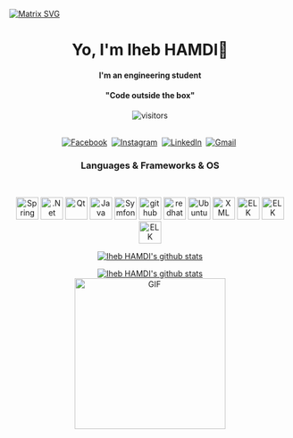   [![Matrix SVG](https://raw.githubusercontent.com/rodrigograca31/rodrigograca31/master/matrix.svg)](https://www.youtube.com/watch?v=SDkAGkd4NLc) 
<p>
  <h1 align="center"><b>Yo, I'm Iheb HAMDI👋</b></h1>
</p>
<h4 align="center"><b>I'm an engineering student</b></h4>
<p>
  <h4 align="center"><b>"Code outside the box"</b></h4>
</p>

<p align="center">
    <img align="center" alt="visitors" src="https://gpvc.arturio.dev/ihebhamdi" />
</p>

<p align="center">
<br>
<a href="https://www.facebook.com/benfoued.iheb/"><img src="https://img.shields.io/badge/facebook-%231877F2.svg?&style=for-the-badge&logo=facebook&logoColor=white" alt="Facebook" /></a>&nbsp;
<a href="https://instagram.com/iheb__hamdi"><img src="https://img.shields.io/badge/instagram-%23E4405F.svg?&style=for-the-badge&logo=instagram&logoColor=white" alt="Instagram" /></a>&nbsp;
<a href="https://www.linkedin.com/in/ihebhamdi/"><img src="https://img.shields.io/badge/linkedin-%230077B5.svg?&style=for-the-badge&logo=linkedin&logoColor=white" alt="LinkedIn" /></a>&nbsp;
<a href="mailto:iheb.hamdi.1@esprit.tn"><img src="https://img.shields.io/badge/gmail-%23D14836.svg?&style=for-the-badge&logo=gmail&logoColor=white" alt="Gmail"/></a>&nbsp;
<!--<a href="https://kkvanonymous.github.io/"><img alt="Website" src="https://img.shields.io/website?style=for-the-badge&up_message=portfolio&url=https%3A%2F%2Fkkvanonymous.github.io%2F"></a>-->
</p>


<h3 align="center">Languages & Frameworks & OS</h3>
<br>

<p align="center">
  <img src="https://www.vectorlogo.zone/logos/springio/springio-ar21.svg" alt="Spring" width="40" height="40"/>
  <img src="https://www.vectorlogo.zone/logos/dotnet/dotnet-ar21.svg" alt=".Net" width="40" height="40"/>
  <img src="https://www.vectorlogo.zone/logos/qtio/qtio-ar21.svg" alt="Qt" width="40" height="40"/>
  <img src="https://www.vectorlogo.zone/logos/java/java-ar21.svg" alt="Java" width="40" height="40"/>
  <img src="https://seeklogo.com/images/S/symfony-logo-AA34C8FC16-seeklogo.com.png" alt="Symfony" width="40" height="40"/>
  <img src="https://www.vectorlogo.zone/logos/github/github-tile.svg" alt="github" width="40" height="40"/> 
  <img src="https://www.vectorlogo.zone/logos/redhat/redhat-ar21.svg" alt="redhat" width="40" height="40"/> 
  <img src="https://www.vectorlogo.zone/logos/ubuntu/ubuntu-ar21.svg" alt="Ubuntu" width="40" height="40"/>
  <img src="https://www.vectorlogo.zone/logos/w3c_xml/w3c_xml-ar21.svg" alt="XML" width="40" height="40"/>
  <img src="https://www.vectorlogo.zone/logos/elastic/elastic-ar21.svg" alt="ELK" width="40" height="40"/>
  <img src="https://www.vectorlogo.zone/logos/elasticco_logstash/elasticco_logstash-ar21.svg" alt="ELK" width="40" height="40"/>
  <img src="https://www.vectorlogo.zone/logos/elasticco_kibana/elasticco_kibana-ar21.svg" alt="ELK" width="40" height="40"/>
  
  
 


 </p>

<p align="center">
  <a href="https://github.com/ihebhamdi">
    <img src="https://github-readme-stats.vercel.app/api?username=ihebhamdi&count_private=true&hide_border=true&show_icons=true" alt="Iheb HAMDI's github stats">
  </a>
</p>
<p align="center">
  <a href="https://github.com/ihebhamdi">
    <img src="https://github-readme-stats.vercel.app/api/top-langs/?username=ihebhamdi&layout=compact&hide_border=true&show_icons=true&count_private=true" alt="Iheb HAMDI's github stats">
  </a>
  <br>
<img align="center" height="270px" alt="GIF" src="https://i.pinimg.com/originals/e4/26/70/e426702edf874b181aced1e2fa5c6cde.gif" />
<br>
</p>
